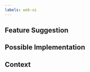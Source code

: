 ```yaml
---
labels: web-ui
---
```


<!--- Provide a general summary of the issue in the Title above -->

## Feature Suggestion
<!--- If you're looking for help, please see https://sensuapp.org/support for resources --->
<!--- Tell us how we could improve your experience -->

## Possible Implementation
<!--- Not obligatory, but ideas as to the implementation of the addition or change -->

## Context
<!--- How has this issue affected you? What are you trying to accomplish? -->
<!--- Providing context (e.g. links to configuration settings, stack strace or log data) helps us come up with a solution that is most useful in the real world -->

